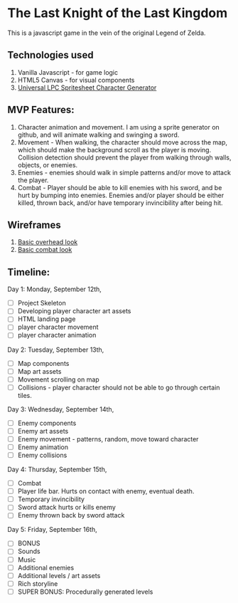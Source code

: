 # The Last Knight of the Last Kingdom

This is a javascript game in the vein of the original Legend of Zelda.

## Technologies used

1. Vanilla Javascript - for game logic
2. HTML5 Canvas - for visual components
3. [Universal LPC Spritesheet Character Generator](http://gaurav.munjal.us/Universal-LPC-Spritesheet-Character-Generator/)

## MVP Features:

1) Character animation and movement. I am using a sprite generator on github, and will
animate walking and swinging a sword.
2) Movement - When walking, the character should move across the map, which should
make the background scroll as the player is moving. Collision detection should prevent
the player from walking through walls, objects, or enemies.
3) Enemies - enemies should walk in simple patterns and/or move to attack the player.
4) Combat - Player should be able to kill enemies with his sword, and be hurt by bumping
into enemies. Enemies and/or player should be either killed, thrown back, and/or have
temporary invincibility after being hit.

## Wireframes

1. [Basic overhead look](lastknight/docs/wireframe1.jpg)
2. [Basic combat look](lastknight/docs/wireframe2.jpg)


## Timeline:

Day 1: Monday, September 12th,
  -[ ] Project Skeleton
  -[ ] Developing player character art assets
  -[ ] HTML landing page
  -[ ] player character movement
  -[ ] player character animation

Day 2: Tuesday, September 13th,
  -[ ] Map components
  -[ ] Map art assets
  -[ ] Movement scrolling on map
  -[ ] Collisions - player character should not be able to go through certain tiles.

Day 3: Wednesday, September 14th,
  -[ ] Enemy components
  -[ ] Enemy art assets
  -[ ] Enemy movement - patterns, random, move toward character
  -[ ] Enemy animation
  -[ ] Enemy collisions

Day 4: Thursday, September 15th,
  -[ ] Combat
  -[ ] Player life bar. Hurts on contact with enemy, eventual death.
  -[ ] Temporary invincibility
  -[ ] Sword attack hurts or kills enemy
  -[ ] Enemy thrown back by sword attack

Day 5: Friday, September 16th,
  -[ ] BONUS
  -[ ] Sounds
  -[ ] Music
  -[ ] Additional enemies
  -[ ] Additional levels / art assets
  -[ ] Rich storyline
  -[ ] SUPER BONUS: Procedurally generated levels
